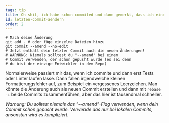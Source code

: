 ```yaml
---
tags: tip
title: Oh shit, ich habe schon commited und dann gemerkt, dass ich eine kleine Änderung vergessen habe!
id: letzten-commit-aendern
order: 2
---
```


```git
# Mach deine Änderung
git add . # oder füge einzelne Dateien hinzu
git commit --amend --no-edit
# Jetzt enthält dein letzter Commit auch die neuen Änderungen!
# WARNUNG: Niemals solltest du "--amend" bei einem 
# Commit verwenden, der schon gepusht wurde (es sei denn
# du bist der einzige Entwickler in dem Repo)
```

Normalerweise passiert mir das, wenn ich commite und dann erst Tests oder Linter laufen lasse. Dann fallen irgendwelche kleinen Formatierungsfehler auf, zum Beispiel ein vergessenes Leerzeichen. Man könnte die Änderung auch als neuen Commit erstellen und dann mit <nobr>`rebase -i`</nobr> beide Commits zusammenführen, aber das hier ist tausendmal schneller.


*Warnung: Du solltest niemals das "--amend"-Flag verwenden, wenn dein Commit schon gepusht wurde. Verwende das nur bei lokalen Commits, ansonsten wird es kompliziert.*